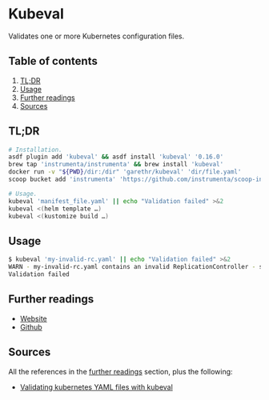 # Kubeval

Validates one or more Kubernetes configuration files.

## Table of contents <!-- omit in toc -->

1. [TL;DR](#tldr)
1. [Usage](#usage)
1. [Further readings](#further-readings)
1. [Sources](#sources)

## TL;DR

```sh
# Installation.
asdf plugin add 'kubeval' && asdf install 'kubeval' '0.16.0'
brew tap 'instrumenta/instrumenta' && brew install 'kubeval'
docker run -v "${PWD}/dir:/dir" 'garethr/kubeval' 'dir/file.yaml'
scoop bucket add 'instrumenta' 'https://github.com/instrumenta/scoop-instrumenta' && scoop install 'kubeval'

# Usage.
kubeval 'manifest_file.yaml' || echo "Validation failed" >&2
kubeval <(helm template …)
kubeval <(kustomize build …)
```

## Usage

```sh
$ kubeval 'my-invalid-rc.yaml' || echo "Validation failed" >&2
WARN - my-invalid-rc.yaml contains an invalid ReplicationController - spec.replicas: Invalid type. Expected: integer, given: string
Validation failed
```

## Further readings

- [Website]
- [Github]

## Sources

All the references in the [further readings] section, plus the following:

- [Validating kubernetes YAML files with kubeval]

<!--
  References
  -->

<!-- Upstream -->
[github]: https://github.com/instrumenta/kubeval/
[website]: https://www.kubeval.com

<!-- In-article sections -->
[further readings]: #further-readings

<!-- Knowledge base -->
[kubernetes]: README.md

<!-- Others -->
[validating kubernetes yaml files with kubeval]: https://learnk8s.io/validating-kubernetes-yaml#kubeval
